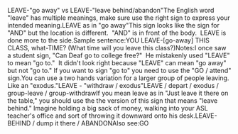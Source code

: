 LEAVE-"go away" vs LEAVE-"leave 
behind/abandon"The English word "leave" has multiple meanings, make sure use the right sign to 
express your intended meaning.LEAVE as in "go away"This sign looks like the sign for "AND" but the location is
different.  "AND" is in front of the body.  LEAVE is done
more to the side.Sample sentence:YOU LEAVE-[go-away] THIS CLASS, what-TIME? (What time will you leave this 
class?)Notes:I once saw a student sign, "Can Deaf go to college free?"  
He mistakenly used "LEAVE" to mean "go to."  It didn't look right because 
"LEAVE" can mean "go away" but not "go to." If you want to sign "go to" you need 
to use the "GO / attend" sign.You can use a two hands variation for a larger group of people leaving. 
Like an "exodus."LEAVE - "withdraw / exodus"LEAVE / depart / exodus / group-leave / group-withdrawIf you mean leave as in "Just leave it there on the table," you should use the 
the version of this sign that means "leave behind." Imagine holding a big sack 
of money, walking into your ASL teacher's office and sort of throwing it 
downward onto his desk.LEAVE-BEHIND / dump it there / ABANDONAlso 
see:GO